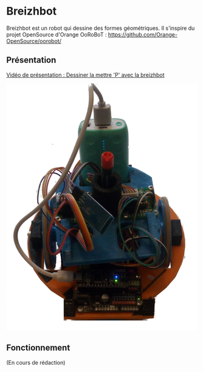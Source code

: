 # Breizhbot


Breizhbot est un robot qui dessine des formes géométriques.
Il s'inspire du projet OpenSource d'Orange OoRoBoT : https://github.com/Orange-OpenSource/oorobot/


## Présentation
[Vidéo de présentation : Dessiner la mettre 'P' avec la breizhbot](http://www.youtube.com/watch?v=XUItwnMhHWA&feature=youtu.be)

![Assemblage](ressources/breizhbot.jpg)


## Fonctionnement

(En cours de rédaction)